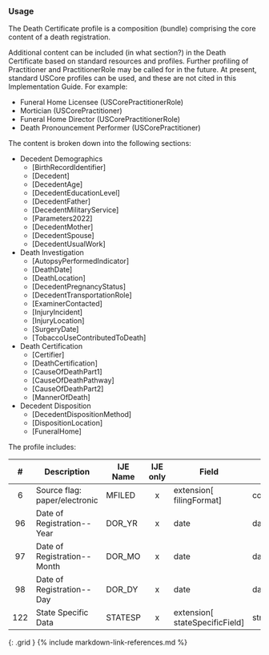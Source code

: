 ### Usage
The Death Certificate profile is a composition (bundle) comprising the core content of a death registration.

Additional content can be included (in what section?) in the Death Certificate based on standard resources and profiles.
Further profiling of Practitioner and PractitionerRole may be called for in the future.   At present, standard USCore profiles can be used, and these are not cited in this Implementation Guide.
For example:
* Funeral Home Licensee (USCorePractitionerRole)
* Mortician (USCorePractitioner)
* Funeral Home Director (USCorePractitionerRole)
* Death Pronouncement Performer (USCorePractitioner)

The content is broken down into the following sections:
* Decedent Demographics
    * [BirthRecordIdentifier]
    * [Decedent]
    * [DecedentAge]
    * [DecedentEducationLevel]
    * [DecedentFather]
    * [DecedentMilitaryService]
    * [Parameters2022]
    * [DecedentMother]
    * [DecedentSpouse]
    * [DecedentUsualWork]
* Death Investigation
    * [AutopsyPerformedIndicator]
    * [DeathDate]
    * [DeathLocation]
    * [DecedentPregnancyStatus]
    * [DecedentTransportationRole]
    * [ExaminerContacted]
    * [InjuryIncident]
    * [InjuryLocation]
    * [SurgeryDate]
    * [TobaccoUseContributedToDeath]
* Death Certification
    * [Certifier]
    * [DeathCertification]
    * [CauseOfDeathPart1]
    * [CauseOfDeathPathway]
    * [CauseOfDeathPart2]
    * [MannerOfDeath]
* Decedent Disposition
    * [DecedentDispositionMethod]
    * [DispositionLocation]
    * [FuneralHome]

The profile includes:

| **#** |  **Description**   |  **IJE Name**   | IJE only |  **Field**  |  **Type**  | **Value Set**  |
| :---------: | ------------- | ------------ | :----------: |---------- | -------- | -------- |
| 6 | Source flag: paper/electronic | MFILED| x|extension[ filingFormat]  | codeable |  [FilingFormatVS] | 
| 96 | Date of Registration--Year | DOR_YR| x|date | dateTime |  | 
| 97 | Date of Registration--Month | DOR_MO| x|date | dateTime |  | 
| 98 | Date of Registration--Day | DOR_DY| x|date | dateTime |  | 
| 122 | State Specific Data  | STATESP| x|extension[ stateSpecificField] | string(30) |  | 
{: .grid }
{% include markdown-link-references.md %}
